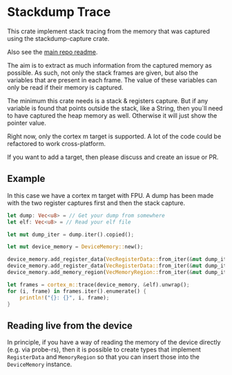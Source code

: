 # Stackdump Trace

This crate implement stack tracing from the memory that was captured using the stackdump-capture crate.

Also see the [main repo readme](../README.md).

The aim is to extract as much information from the captured memory as possible.
As such, not only the stack frames are given, but also the variables that are present in each frame.
The value of these variables can only be read if their memory is captured.

The minimum this crate needs is a stack & registers capture.
But if any variable is found that points outside the stack, like a String, then you´ll need
to have captured the heap memory as well. Otherwise it will just show the pointer value.

Right now, only the cortex m target is supported.
A lot of the code could be refactored to work cross-platform.

If you want to add a target, then please discuss and create an issue or PR.

## Example

In this case we have a cortex m target with FPU.
A dump has been made with the two register captures first and then the stack capture.

```rust
let dump: Vec<u8> = // Get your dump from somewhere
let elf: Vec<u8> = // Read your elf file

let mut dump_iter = dump.iter().copied();

let mut device_memory = DeviceMemory::new();

device_memory.add_register_data(VecRegisterData::from_iter(&mut dump_iter));
device_memory.add_register_data(VecRegisterData::from_iter(&mut dump_iter));
device_memory.add_memory_region(VecMemoryRegion::from_iter(&mut dump_iter));

let frames = cortex_m::trace(device_memory, &elf).unwrap();
for (i, frame) in frames.iter().enumerate() {
    println!("{}: {}", i, frame);
}
```

## Reading live from the device

In principle, if you have a way of reading the memory of the device directly (e.g. via probe-rs),
then it is possible to create types that implement `RegisterData` and `MemoryRegion` so that you can
insert those into the `DeviceMemory` instance.
